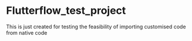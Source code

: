 # Flutterflow_test_project
This is just created for testing the feasibility of importing customised code from native code
